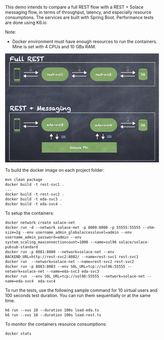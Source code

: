 
This demo intends to compare a full REST flow with a REST + Solace messaging flow, in terms of throughput, latency, and especially resource consumptions.
The services are built with Spring Boot.
Performance tests are done using K6.io

Note:
- Docker environment must have enough resources to run the containers. Mine is set with 4 CPUs and 10 GBs RAM.

![The demo illustration](https://github.com/arih1299/rest-vs-smf-docker/blob/master/flow.png "The demo illustration")

To build the docker image on each project folder:
```
mvn clean package
docker build -t rest-svc1 .
...
docker build -t rest-svc2 .
docker build -t eda-svc3 .
docker build -t eda-svc4 .
```

To setup the containers:
```
docker network create solace-net
docker run -d --network solace-net -p 8080:8080 -p 55555:55555 --shm-size=2g --env username_admin_globalaccesslevel=admin --env username_admin_password=admin --env system_scaling_maxconnectioncount=1000 --name=sol96 solace/solace-pubsub-standard
docker run -p 8081:8080 --network=solace-net --env BACKEND_URL=http://rest-svc2:8082/ --name=rest-svc1 rest-svc1
docker run  --network=solace-net --name=rest-svc2 rest-svc2
docker run -p 8083:8083 --env SOL_URL=tcp://sol96:55555 --network=solace-net --name=eda-svc3 eda-svc3
docker run  --env SOL_URL=tcp://sol96:55555 --network=solace-net --name=eda-svc4  eda-svc4
```

To run the tests, use the following sample command for 10 virtual users and 100 seconds test duration. You can run them sequentially or at the same time.
```
k6 run --vus 10 --duration 100s load-eda.ts
k6 run --vus 10 --duration 100s load-rest.ts
```

To monitor the containers resource consumptions:
```
docker stats
```
